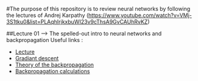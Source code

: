 #The purpose of this repository is to review neural networks by following the lectures of Andrej Karpathy (https://www.youtube.com/watch?v=VMj-3S1tku0&list=PLAqhIrjkxbuWI23v9cThsA9GvCAUhRvKZ)


##Lecture 01 --> The spelled-out intro to neural networks and backpropagation
Useful links : 
- [Lecture](https://www.youtube.com/watch?v=VMj-3S1tku0) 
- [Gradiant descent](https://youtu.be/IHZwWFHWa-w?si=JFsZlVzFhEJMBarp)
- [Theory of the backpropagation](https://youtu.be/Ilg3gGewQ5U?si=zrhstucDZJTDnRxe) 
- [Backpropagation calculations](https://youtu.be/tIeHLnjs5U8?si=pP9B-YfxQ-TipDwN)
